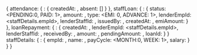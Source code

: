 {
  attendance: {
    <attendance-id>: {
      createdAt: <timestamp>,
      absent: [<staff-id>]
    }
  },
  staffLoan: {
    <loan-id>: {
      status: <PENDING:0, PAID: 1>,
      amount: <number>,
      type: <EMI: 0, ADVANCE: 1>,
      lenderEmpId: <staffDetails.empId>,
      lenderStaffId: <staff-id>,
      issuedBy: <login-id>,
      createdAt: <timestamp>,
      emiAmount: <number>
    }
  },
  loanRepayment: {
    <repayment-id>: {
      createdAt: <timestamp>,
      lenderEmpId: <staffDetails.empId>,
      lenderStaffId: <staff-id>,
      receivedBy: <login-id>,
      amount: <number>,
      pendingAmount: <number>,
      loanId: <loan-id>
    }
  }
  staffDetails: {
    <staff-id>: {
      empId: <str>,
      name: <str>,
      payCycle: <MONTH:0, WEEK: 1>,
      salary: <number>
    }
  }
}